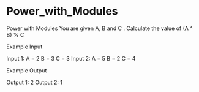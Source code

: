 # Power_with_Modules
Power with Modules
You are given A, B and C .
Calculate the value of (A ^ B) % C

Example Input

Input 1:
A = 2 B = 3 C = 3
Input 2:
A = 5 B = 2 C = 4


Example Output

Output 1: 2
Output 2: 1
